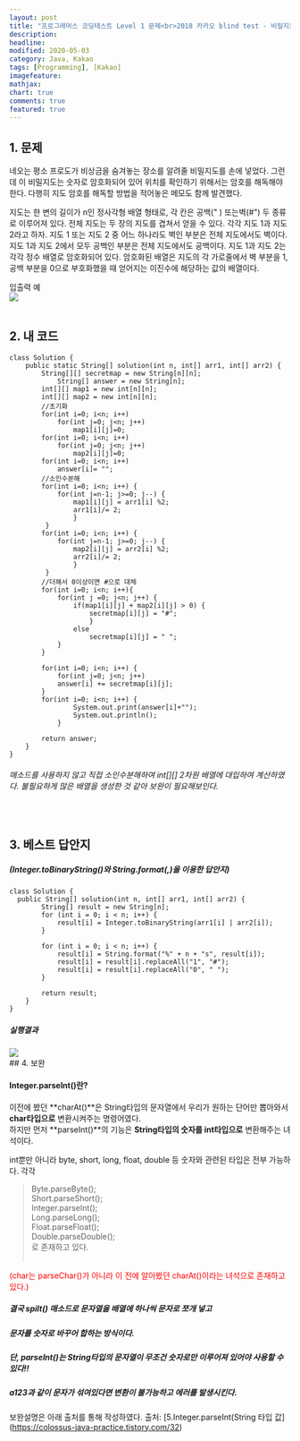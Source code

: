 ```yaml
---
layout: post
title: "프로그래머스 코딩테스트 Level 1 문제<br>2018 카카오 blind test - 비밀지도"     
description: 
headline:
modified: 2020-05-03
category: Java, Kakao
tags: [Programming], [Kakao]
imagefeature:
mathjax:
chart: true
comments: true
featured: true
---
```



## 1. 문제

네오는 평소 프로도가 비상금을 숨겨놓는 장소를 알려줄 비밀지도를 손에 넣었다. 그런데 이 비밀지도는 숫자로 암호화되어 있어 위치를 확인하기 위해서는 암호를 해독해야 한다. 다행히 지도 암호를 해독할 방법을 적어놓은 메모도 함께 발견했다.

지도는 한 변의 길이가 n인 정사각형 배열 형태로, 각 칸은 공백(" ) 또는벽(#") 두 종류로 이루어져 있다.
전체 지도는 두 장의 지도를 겹쳐서 얻을 수 있다. 각각 지도 1과 지도 2라고 하자. 지도 1 또는 지도 2 중 어느 하나라도 벽인 부분은 전체 지도에서도 벽이다. 지도 1과 지도 2에서 모두 공백인 부분은 전체 지도에서도 공백이다.
지도 1과 지도 2는 각각 정수 배열로 암호화되어 있다.
암호화된 배열은 지도의 각 가로줄에서 벽 부분을 1, 공백 부분을 0으로 부호화했을 때 얻어지는 이진수에 해당하는 값의 배열이다.

입출력 예<br>
<img src="{{ site.url }}/images/kakaosecret.jpg">  
<br>

## 2. 내 코드 

```
class Solution {
	public static String[] solution(int n, int[] arr1, int[] arr2) {
        String[][] secretmap = new String[n][n];
		    String[] answer = new String[n];
        int[][] map1 = new int[n][n];
        int[][] map2 = new int[n][n]; 
        //초기화
        for(int i=0; i<n; i++) 
        	for(int j=0; j<n; j++)
        		map1[i][j]=0;
        for(int i=0; i<n; i++) 
        	for(int j=0; j<n; j++)
        		map2[i][j]=0;
        for(int i=0; i<n; i++) 
        	answer[i]= "";
        //소인수분해
        for(int i=0; i<n; i++) {
        	for(int j=n-1; j>=0; j--) {
        		map1[i][j] = arr1[i] %2;
        		arr1[i]/= 2;
        		}
         }
        for(int i=0; i<n; i++) {
        	for(int j=n-1; j>=0; j--) {
        		map2[i][j] = arr2[i] %2;
        		arr2[i]/= 2;
        		}
         }
        //더해서 0이상이면 #으로 대체
        for(int i=0; i<n; i++){
        	for(int j =0; j<n; j++) {
        		if(map1[i][j] + map2[i][j] > 0) {
        			secretmap[i][j] = "#";
        			}
        		else
        			secretmap[i][j] = " ";
        	}
        }

        for(int i=0; i<n; i++) {
        	for(int j=0; j<n; j++)
        	answer[i] += secretmap[i][j];
        }
        for(int i=0; i<n; i++) {
        		System.out.print(answer[i]+"");
        		System.out.println();
        	}
        
        return answer;
    }
}
```
  
###### 매소드를 사용하지 않고 직접 소인수분해하여 int[][] 2차원 배열에 대입하여 계산하였다. 불필요하게 많은 배열을 생성한 것 같아 보완이 필요해보인다.    

<br>
  
## 3. 베스트 답안지

##### (Integer.toBinaryString()와 String.format(,)을 이용한  답안지)

```
class Solution {
  public String[] solution(int n, int[] arr1, int[] arr2) {
        String[] result = new String[n];
        for (int i = 0; i < n; i++) {
            result[i] = Integer.toBinaryString(arr1[i] | arr2[i]);
        }

        for (int i = 0; i < n; i++) {
            result[i] = String.format("%" + n + "s", result[i]);
            result[i] = result[i].replaceAll("1", "#");
            result[i] = result[i].replaceAll("0", " ");
        }

        return result;
    }
}
```

##### 실행결과   
<img src="{{ site.url }}/images/kakaosecret.jpg">  

<br>
## 4. 보완

#### Integer.parseInt()란?   

이전에 봤던 **charAt()**은 String타입의 문자열에서 우리가 원하는 단어만 뽑아와서 **char타입으로** 변환시켜주는 명령어였다.   
하지만 먼저 **parseInt()**의 기능은 **String타입의 숫자를 int타입으로** 변환해주는 녀석이다.

int뿐만 아니라 byte, short, long, float, double 등 숫자와 관련된 타입은 전부 가능하다.
각각<br>
> Byte.parseByte();<br>
> Short.parseShort();<br>
> Integer.parseInt();<br>
> Long.parseLong();<br>
> Float.parseFloat();<br>
> Double.parseDouble();<br>
로 존재하고 있다.<br><br>


<span style="color:red"> (char는 parseChar()가 아니라 이 전에 알아봤던 charAt()이라는 녀석으로 존재하고 있다.)</span>       

##### 결국 spilt() 매소드로 문자열을 배열에 하나씩 문자로 쪼개 넣고  
##### 문자를 숫자로 바꾸어 합하는 방식이다.   


##### 단, parseInt()는 String타입의 문자열이 무조건 숫자로만 이루어져 있어야 사용할 수 있다!!  
##### a123과 같이 문자가 섞여있다면 변환이 불가능하고 에러를 발생시킨다.   

보완설명은 아래 출처를 통해 작성하였다.
출처: [5.Integer.parseInt(String 타입 값] (https://colossus-java-practice.tistory.com/32)   
